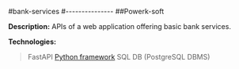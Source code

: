 #bank-services
#---------------
##Powerk-soft

**Description:** APIs of a web application offering basic bank services.

**Technologies:** 
> FastAPI [Python framework](https://fastapi.tiangolo.com/)
> SQL DB (PostgreSQL DBMS)